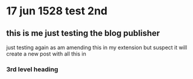 # 17 jun 1528 test 2nd

## this is me just testing the blog publisher

just testing again as am amending this in my extension but suspect it will create a new post with all this in

### 3rd level heading